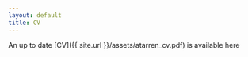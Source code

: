 ```yaml
---
layout: default
title: CV
---
```

<p markdown="1">An up to date [CV]({{ site.url }}/assets/atarren_cv.pdf) is available here </p>
